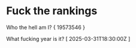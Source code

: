 # Fuck the rankings

Who the hell am I?
{ 19573546 }

What fucking year is it?
[ 2025-03-31T18:30:00Z ]
